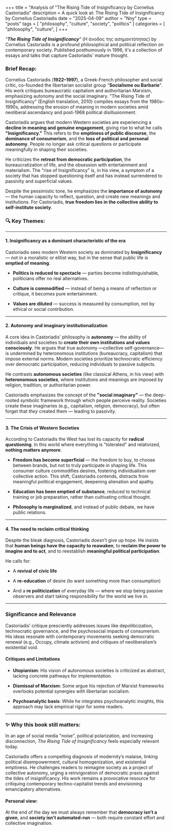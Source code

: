 +++
title = "Analysis of "The Rising Tide of Insignificancy by Cornelius Castoriadis"
description = A quick look at: The Rising Tide of Insignificancy by Cornelius Castoriadis
date = "2025-04-09"
author = "Nny"
type = "posts"
tags = [
    "philosophy",
    "culture",
    "society",
    "politics"
]
categories = [
   "philosophy",
   "culture",
]
+++


_"**The Rising Tide of Insignificancy**"_ (Η άνοδος της ασημαντότητας) by Cornelius Castoriadis is a profound philosophical and political reflection on contemporary society. Published posthumously in 1996, it's a collection of essays and talks that capture Castoriadis' mature thought.

### Brief Recap:

Cornelius Castoriadis (**1922–1997**), a Greek-French philosopher and social critic, co-founded the libertarian socialist group "**Socialisme ou Barbarie**". His work critiques bureaucratic capitalism and authoritarian Marxism, emphasizing autonomy and the social imaginary. "The Rising Tide of Insignificancy" (English translation, 2010) compiles essays from the 1980s–1990s, addressing the erosion of meaning in modern societies amid neoliberal ascendancy and post-1968 political disillusionment.

Castoriadis argues that modern Western societies are experiencing a **decline in meaning and genuine engagement**, giving rise to what he calls **"Insignificancy."** This refers to the **emptiness of public discourse**, the **dominance of consumerism**, and the **loss of political and personal autonomy**. People no longer ask critical questions or participate meaningfully in shaping their societies.

He criticizes the **retreat from democratic participation**, the bureaucratization of life, and the obsession with entertainment and materialism. The "rise of Insignificancy" is, in his view, a symptom of a society that has stopped questioning itself and has instead surrendered to passivity and superficial values.

Despite the pessimistic tone, he emphasizes the **importance of autonomy** — the human capacity to reflect, question, and create new meanings and institutions. For Castoriadis, **true freedom lies in the collective ability to self-institute society**.

### 🔍 Key Themes:

---

#### 1. **Insignificancy as a dominant characteristic of the era**

Castoriadis sees modern Western society as dominated by **Insignificancy** — not in a moralistic or elitist way, but in the sense that public life is **emptied of meaning**.

- **Politics is reduced to spectacle** — parties become indistinguishable, politicians offer no real alternatives.
    
- **Culture is commodified** — instead of being a means of reflection or critique, it becomes pure entertainment.
    
- **Values are diluted** — success is measured by consumption, not by ethical or social contribution.
    

---

#### 2. **Autonomy and imaginary institutionalization**

A core idea in Castoriadis' philosophy is **autonomy** — the ability of individuals and societies to **create their own institutions and values consciously**. He argues that true autonomy —collective self-governance— is undermined by heteronomous institutions (bureaucracy, capitalism) that impose external norms. Modern societies prioritize technocratic efficiency over democratic participation, reducing individuals to passive subjects.

He contrasts **autonomous societies** (like classical Athens, in his view) with **heteronomous societies**, where institutions and meanings are imposed by religion, tradition, or authoritarian power.

Castoriadis emphasizes the concept of the **"social imaginary"** — the deep-rooted symbolic framework through which people perceive reality. Societies create these imaginaries (e.g., capitalism, religion, democracy), but often forget that _they_ created them — leading to passivity.

---

#### 3. **The Crisis of Western Societies**

According to Castoriadis the West has lost its capacity for **radical questioning**. In this world where everything is "tolerated" and relativized, **nothing matters anymore**.

- **Freedom has become superficial** — the freedom to buy, to choose between brands, but not to truly participate in shaping life. This consumer culture commodifies desires, fostering individualism over collective action. This shift, Castoriadis contends, distracts from meaningful political engagement, deepening alienation and apathy.
    
- **Education has been emptied of substance**, reduced to technical training or job preparation, rather than cultivating critical thought. 
    
- **Philosophy is marginalized**, and instead of public debate, we have public relations.
    
---

#### 4. **The need to reclaim critical thinking**

Despite the bleak diagnosis, Castoriadis doesn’t give up hope. He insists that **human beings have the capacity to reawaken**, to **reclaim the power to imagine and to act**, and to reestablish **meaningful political participation**.

He calls for:

- A **revival of civic life**
    
- A **re-education** of desire (to want something more than consumption)
    
- And a **re politicization** of everyday life — where we stop being passive observers and start taking responsibility for the world we live in.

---

### Significance and Relevance
Castoriadis’ critique presciently addresses issues like depoliticization, technocratic governance, and the psychosocial impacts of consumerism. His ideas resonate with contemporary movements seeking democratic renewal (e.g., Occupy, climate activism) and critiques of neoliberalism’s existential void.

#### **Critiques and Limitations**
 
- **Utopianism**: His vision of autonomous societies is criticized as abstract, lacking concrete pathways for implementation.
 
- **Dismissal of Marxism**: Some argue his rejection of Marxist frameworks overlooks potential synergies with libertarian socialism.
 
- **Psychoanalytic basis**: While he integrates psychoanalytic insights, this approach may lack empirical rigor for some readers.

---

### ✨ Why this book still matters:

In an age of social media "noise", political polarization, and increasing disconnection, _The Rising Tide of Insignificancy_  feels especially relevant today.

Castoriadis offers a compelling diagnosis of modernity’s malaise, linking political disempowerment, cultural homogenization, and existential emptiness. He challenges readers to reimagine society as a project of collective autonomy, urging a reinvigoration of democratic praxis against the tides of insignificancy. His work remains a provocative resource for critiquing contemporary techno-capitalist trends and envisioning emancipatory alternatives. 

#### Personal view:

At the end of the day we must always remember that **democracy isn’t a given**, and **society isn’t automated-run** — both require constant effort and collective imagination.